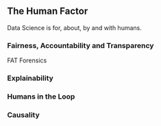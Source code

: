 ## The Human Factor

Data Science is for, about, by and with humans. 


### Fairness, Accountability and Transparency

FAT Forensics


### Explainability


### Humans in the Loop


### Causality

